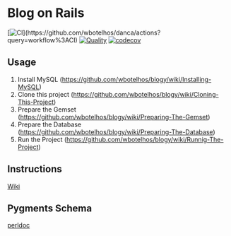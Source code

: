 # Blog on Rails

[![CI](https://github.com/wbotelhos/danca/workflows/CI/badge.svg?)](https://github.com/wbotelhos/danca/actions?query=workflow%3ACI)
[![Quality](https://api.codeclimate.com/v1/badges/77c48bc2ae425721e774/maintainability)](https://codeclimate.com/github/wbotelhos/blogy/maintainability)
[![codecov](https://codecov.io/gh/wbotelhos/blogy/branch/master/graph/badge.svg?token=xxx)](https://codecov.io/gh/wbotelhos/blogy)

## Usage

1. Install MySQL (https://github.com/wbotelhos/blogy/wiki/Installing-MySQL)
2. Clone this project (https://github.com/wbotelhos/blogy/wiki/Cloning-This-Project)
3. Prepare the Gemset (https://github.com/wbotelhos/blogy/wiki/Preparing-The-Gemset)
4. Prepare the Database (https://github.com/wbotelhos/blogy/wiki/Preparing-The-Database)
5. Run the Project (https://github.com/wbotelhos/blogy/wiki/Runnig-The-Project)

## Instructions

[Wiki](https://github.com/wbotelhos/blogy/wiki)

## Pygments Schema

[perldoc](https://github.com/richleland/pygments-css/blob/master/perldoc.css)
